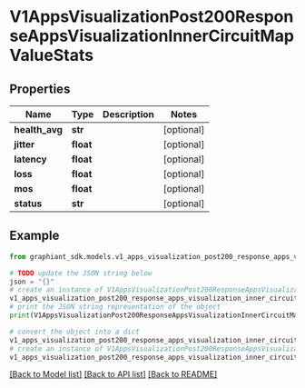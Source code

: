 # V1AppsVisualizationPost200ResponseAppsVisualizationInnerCircuitMapValueStats


## Properties

Name | Type | Description | Notes
------------ | ------------- | ------------- | -------------
**health_avg** | **str** |  | [optional] 
**jitter** | **float** |  | [optional] 
**latency** | **float** |  | [optional] 
**loss** | **float** |  | [optional] 
**mos** | **float** |  | [optional] 
**status** | **str** |  | [optional] 

## Example

```python
from graphiant_sdk.models.v1_apps_visualization_post200_response_apps_visualization_inner_circuit_map_value_stats import V1AppsVisualizationPost200ResponseAppsVisualizationInnerCircuitMapValueStats

# TODO update the JSON string below
json = "{}"
# create an instance of V1AppsVisualizationPost200ResponseAppsVisualizationInnerCircuitMapValueStats from a JSON string
v1_apps_visualization_post200_response_apps_visualization_inner_circuit_map_value_stats_instance = V1AppsVisualizationPost200ResponseAppsVisualizationInnerCircuitMapValueStats.from_json(json)
# print the JSON string representation of the object
print(V1AppsVisualizationPost200ResponseAppsVisualizationInnerCircuitMapValueStats.to_json())

# convert the object into a dict
v1_apps_visualization_post200_response_apps_visualization_inner_circuit_map_value_stats_dict = v1_apps_visualization_post200_response_apps_visualization_inner_circuit_map_value_stats_instance.to_dict()
# create an instance of V1AppsVisualizationPost200ResponseAppsVisualizationInnerCircuitMapValueStats from a dict
v1_apps_visualization_post200_response_apps_visualization_inner_circuit_map_value_stats_from_dict = V1AppsVisualizationPost200ResponseAppsVisualizationInnerCircuitMapValueStats.from_dict(v1_apps_visualization_post200_response_apps_visualization_inner_circuit_map_value_stats_dict)
```
[[Back to Model list]](../README.md#documentation-for-models) [[Back to API list]](../README.md#documentation-for-api-endpoints) [[Back to README]](../README.md)


